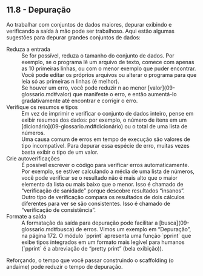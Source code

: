 ## 11.8 - Depuração

Ao trabalhar com conjuntos de dados maiores, depurar exibindo e verificando a saída à mão pode ser trabalhoso. Aqui estão algumas sugestões para depurar grandes conjuntos de dados:

<dl>

<dt>Reduza a entrada</dt>

  <dd>Se for possível, reduza o tamanho do conjunto de dados. Por exemplo, se o programa lê um arquivo de texto, comece com apenas as 10 primeiras linhas, ou com o menor exemplo que puder encontrar. Você pode editar os próprios arquivos ou alterar o programa para que leia só as primeiras n linhas (é melhor).</dd>

  <dd>Se houver um erro, você pode reduzir n ao menor [valor](09-glossario.md#valor) que manifeste o erro, e então aumentá-lo gradativamente até encontrar e corrigir o erro.</dd>

<dt>Verifique os resumos e tipos</dt>

  <dd>Em vez de imprimir e verificar o conjunto de dados inteiro, pense em exibir resumos dos dados: por exemplo, o número de itens em um [dicionário](09-glossario.md#dicionário) ou o total de uma lista de números.</dd>

  <dd>Uma causa comum de erros em tempo de execução são valores de tipo incompatível. Para depurar essa espécie de erro, muitas vezes basta exibir o tipo de um valor.</dd>

<dt>Crie autoverificações</dt>

  <dd>É possível escrever o código para verificar erros automaticamente. Por exemplo, se estiver calculando a média de uma lista de números, você pode verificar se o resultado não é mais alto que o maior elemento da lista ou mais baixo que o menor. Isso é chamado de “verificação de sanidade” porque descobre resultados “insanos”.</dd>

  <dd>Outro tipo de verificação compara os resultados de dois cálculos diferentes para ver se são consistentes. Isso é chamado de “verificação de consistência”.</dd>

<dt>Formate a saída</dt>

  <dd>A formatação da saída para depuração pode facilitar a [busca](09-glossario.md#busca) de erros. Vimos um exemplo em “Depuração”, na página 172. O módulo `pprint` apresenta uma função `pprint` que exibe tipos integrados em um formato mais legível para humanos (`pprint` é a abreviação de “pretty print” (bela exibição)).</dd>

</dl>

Reforçando, o tempo que você passar construindo o scaffolding (o andaime) pode reduzir o tempo de depuração.

